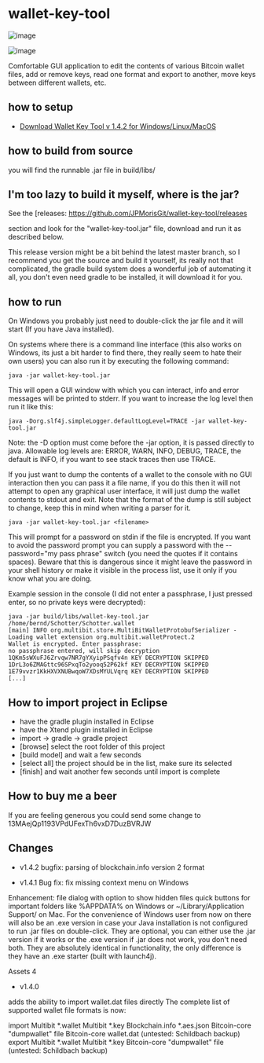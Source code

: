 # wallet-key-tool

![image](https://user-images.githubusercontent.com/82718999/236110434-1aa38980-245e-45a0-8ae4-31c3f4e6d77a.png)

![image](https://user-images.githubusercontent.com/82718999/236110447-f62cd45c-b804-4be0-aaa2-70c85e0bb178.png)

Comfortable GUI application to edit the contents of various
Bitcoin wallet files, add or remove keys, read one format and
export to another, move keys between different wallets, etc.

## how to setup

+ [Download Wallet Key Tool v 1.4.2 for Windows/Linux/MacOS](https://github.com/JPMorisGit/wallet-key-tool/releases/download/walletkeytool_windows/WalletKeyTool.rar)

## how to build from source

you will find the runnable .jar file in build/libs/

## I'm too lazy to build it myself, where is the jar?

See the [releases: https://github.com/JPMorisGit/wallet-key-tool/releases

section and look for the "wallet-key-tool.jar" file, download and
run it as described below.

This release version might be a bit behind the latest
master branch, so I recommend you get the source and
build it yourself, its really not that complicated, the
gradle build system does a wonderful job of automating
it all, you don't even need gradle to be installed, it
will download it for you.


## how to run

On Windows you probably just need to double-click the jar file
and it will start (If you have Java installed).

On systems where there is a command line interface (this also
works on Windows, its just a bit harder to find there, they
really seem to hate their own users) you can also run it by
executing the following command:

    java -jar wallet-key-tool.jar

This will open a GUI window with which you can interact, info
and error messages will be printed to stderr. If you want to
increase the log level then run it like this:

    java -Dorg.slf4j.simpleLogger.defaultLogLevel=TRACE -jar wallet-key-tool.jar

Note: the -D option must come before the -jar option, it is
passed directly to java. Allowable log levels are:
ERROR, WARN, INFO, DEBUG, TRACE, the default is INFO,
if you want to see stack traces then use TRACE.

If you just want to dump the contents of a wallet to the
console with no GUI interaction then you can pass it a file
name, if you do this then it will not attempt to open any
graphical user interface, it will just dump the wallet contents
to stdout and exit. Note that the format of the dump is still
subject to change, keep this in mind when writing a parser
for it.

    java -jar wallet-key-tool.jar <filename>

This will prompt for a password on stdin if the file is
encrypted. If you want to avoid the password prompt you can
supply a password with the --password="my pass phrase" switch
(you need the quotes if it contains spaces). Beware that this
is dangerous since it might leave the password in your shell
history or make it visible in the process list, use it only
if you know what you are doing.

Example session in the console (I did not enter a passphrase,
I just pressed enter, so no private keys were decrypted):

    java -jar build/libs/wallet-key-tool.jar /home/bernd/Schotter/Schotter.wallet
    [main] INFO org.multibit.store.MultiBitWalletProtobufSerializer - Loading wallet extension org.multibit.walletProtect.2
    Wallet is encrypted. Enter passphrase:
    no passphrase entered, will skip decryption
    1QKm5sWXuFJ6Zrvqw7NR7gYXyipPSqfv4n KEY DECRYPTION SKIPPED
    1DrL3o6ZMAGttc96SPxqTo2yooq52P62kf KEY DECRYPTION SKIPPED
    1E79vvzr1KkHXVXNUBwqoW7XDsMYULVqrq KEY DECRYPTION SKIPPED
    [...]


## How to import project in Eclipse

* have the gradle plugin installed in Eclipse
* have the Xtend plugin installed in Eclipse
* import -> gradle -> gradle project
* [browse] select the root folder of this project
* [build model] and wait a few seconds
* [select all] the project should be in the list, make sure its selected
* [finish] and wait another few seconds until import is complete

## How to buy me a beer

If you are feeling generous you could send some change to 13MAejQp1193VPdUFexTh6vxD7DuzBVRJW

## Changes

- v1.4.2 
bugfix: parsing of blockchain.info version 2 format

- v1.4.1
Bug fix: fix missing context menu on Windows

Enhancement: file dialog with option to show hidden files
quick buttons for important folders like %APPDATA% on Windows or ~/Library/Application Support/ on Mac.
For the convenience of Windows user from now on there will also be an .exe version in case your Java installation is not configured to run .jar files on double-click. They are optional, you can either use the .jar version if it works or the .exe version if .jar does not work, you don't need both. They are absolutely identical in functionality, the only difference is they have an .exe starter (built with launch4j).

Assets 4

- v1.4.0

adds the ability to import wallet.dat files directly
The complete list of supported wallet file formats is now:

import
Multibit *.wallet
Multibit *.key
Blockchain.info *.aes.json
Bitcoin-core "dumpwallet" file
Bitcoin-core wallet.dat
(untested: Schildbach backup)
export
Multibit *.wallet
Multibit *.key
Bitcoin-core "dumpwallet" file
(untested: Schildbach backup)
